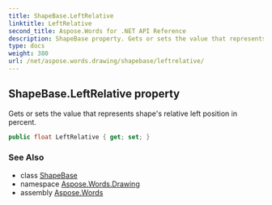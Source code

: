 ```yaml
---
title: ShapeBase.LeftRelative
linktitle: LeftRelative
second_title: Aspose.Words for .NET API Reference
description: ShapeBase property. Gets or sets the value that represents shapes relative left position in percent in C#.
type: docs
weight: 380
url: /net/aspose.words.drawing/shapebase/leftrelative/
---
```

## ShapeBase.LeftRelative property

Gets or sets the value that represents shape's relative left position in percent.

```csharp
public float LeftRelative { get; set; }
```

### See Also

* class [ShapeBase](../)
* namespace [Aspose.Words.Drawing](../../shapebase/)
* assembly [Aspose.Words](../../../)
